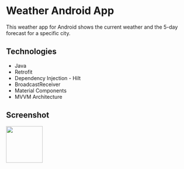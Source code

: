# Weather Android App
This weather app for Android shows the current weather and the 5-day forecast for a specific city.

## Technologies
- Java
- Retrofit
- Dependency Injection - Hilt
- BroadcastReceiver
- Material Components
- MVVM Architecture

## Screenshot
<img src="" width="100" height="100">

